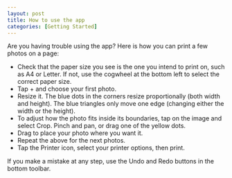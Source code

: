 ```yaml
---
layout: post
title: How to use the app
categories: [Getting Started]
---
```


Are you having trouble using the app? Here is how you can print a few photos on a page:

* Check that the paper size you see is the one you intend to print on, such as A4 or Letter. If not, use the cogwheel at the bottom left to select the correct paper size.
* Tap + and choose your first photo.
* Resize it. The blue dots in the corners resize proportionally (both width and height). The blue triangles only move one edge (changing either the width or the height).
* To adjust how the photo fits inside its boundaries, tap on the image and select Crop. Pinch and pan, or drag one of the yellow dots.
* Drag to place your photo where you want it.
* Repeat the above for the next photos.
* Tap the Printer icon, select your printer options, then print.

If you make a mistake at any step, use the Undo and Redo buttons in the bottom toolbar.
